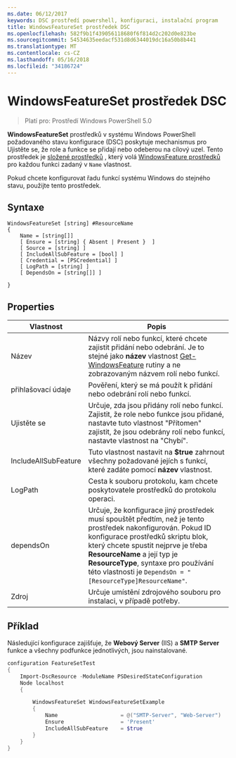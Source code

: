 ```yaml
---
ms.date: 06/12/2017
keywords: DSC prostředí powershell, konfiguraci, instalační program
title: WindowsFeatureSet prostředek DSC
ms.openlocfilehash: 582f9b1f439056118680f6f814d2c202d0e823be
ms.sourcegitcommit: 54534635eedacf531d8d6344019dc16a50b8b441
ms.translationtype: MT
ms.contentlocale: cs-CZ
ms.lasthandoff: 05/16/2018
ms.locfileid: "34186724"
---
```

# <a name="dsc-windowsfeatureset-resource"></a>WindowsFeatureSet prostředek DSC

> Platí pro: Prostředí Windows PowerShell 5.0

**WindowsFeatureSet** prostředků v systému Windows PowerShell požadovaného stavu konfigurace (DSC) poskytuje mechanismus pro Ujistěte se, že role a funkce se přidají nebo odeberou na cílový uzel.
Tento prostředek je [složené prostředků](authoringResourceComposite.md) , který volá [WindowsFeature prostředků](windowsfeatureResource.md) pro každou funkci zadaný v `Name` vlastnost.

Pokud chcete konfigurovat řadu funkcí systému Windows do stejného stavu, použijte tento prostředek.

## <a name="syntax"></a>Syntaxe

```
WindowsFeatureSet [string] #ResourceName
{
    Name = [string[]]
    [ Ensure = [string] { Absent | Present }  ]
    [ Source = [string] ]
    [ IncludeAllSubFeature = [bool] ]
    [ Credential = [PSCredential] ]
    [ LogPath = [string] ]
    [ DependsOn = [string[]] ]

}
```

## <a name="properties"></a>Properties

|  Vlastnost  |  Popis   |
|---|---|
| Název| Názvy rolí nebo funkcí, které chcete zajistit přidání nebo odebrání. Je to stejné jako **název** vlastnost [Get-WindowsFeature](https://technet.microsoft.com/en-us/library/jj205469.aspx) rutiny a ne zobrazovaným názvem rolí nebo funkcí.|
| přihlašovací údaje| Pověření, který se má použít k přidání nebo odebrání rolí nebo funkcí.|
| Ujistěte se| Určuje, zda jsou přidány rolí nebo funkcí. Zajistit, že role nebo funkce jsou přidané, nastavte tuto vlastnost "Přítomen" zajistit, že jsou odebrány rolí nebo funkcí, nastavte vlastnost na "Chybí".|
| IncludeAllSubFeature| Tuto vlastnost nastavit na **$true** zahrnout všechny požadované jejích s funkcí, které zadáte pomocí **název** vlastnost.|
| LogPath| Cesta k souboru protokolu, kam chcete poskytovatele prostředků do protokolu operaci.|
| dependsOn| Určuje, že konfigurace jiný prostředek musí spouštět předtím, než je tento prostředek nakonfigurován. Pokud ID konfigurace prostředků skriptu blok, který chcete spustit nejprve je třeba __ResourceName__ a její typ je __ResourceType__, syntaxe pro používání této vlastnosti je `DependsOn = "[ResourceType]ResourceName"`.|
| Zdroj| Určuje umístění zdrojového souboru pro instalaci, v případě potřeby.|

## <a name="example"></a>Příklad

Následující konfigurace zajišťuje, že **Webový Server** (IIS) a **SMTP Server** funkce a všechny podfunkce jednotlivých, jsou nainstalované.

```powershell
configuration FeatureSetTest
{
    Import-DscResource -ModuleName PSDesiredStateConfiguration
    Node localhost
    {

        WindowsFeatureSet WindowsFeatureSetExample
        {
            Name                    = @("SMTP-Server", "Web-Server")
            Ensure                  = 'Present'
            IncludeAllSubFeature    = $true
        }
    }
}
```